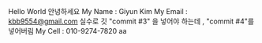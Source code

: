 Hello World
안녕하세요
My Name : Giyun Kim
My Email : kbb9554@gmail.com
실수로 깃 "commit #3" 을 넣어야 하는데 , "commit #4"를 넣어버림
My Cell : 010-9274-7820
aa